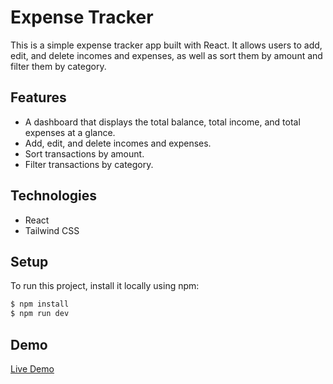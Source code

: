 # Expense Tracker

This is a simple expense tracker app built with React. It allows users to add, edit, and delete incomes and expenses, as well as sort them by amount and filter them by category.

## Features

- A dashboard that displays the total balance, total income, and total expenses at a glance.
- Add, edit, and delete incomes and expenses.
- Sort transactions by amount.
- Filter transactions by category.

## Technologies

- React
- Tailwind CSS

## Setup

To run this project, install it locally using npm:

```bash
$ npm install
$ npm run dev
```

## Demo

[Live Demo](https://expense-tracker-plus.vercel.app/)
